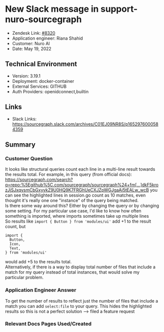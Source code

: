
# New Slack message in support-nuro-sourcegraph <!-- Ticket Title  Hint: include keywords to make it searchable -->

- Zendesk Link: [#8320](https://sourcegraph.zendesk.com/agent/tickets/8320)
- Application engineer: Riana Shahid
- Customer: Nuro AI <!-- Redact if this contains personally identifying information -->
- Date: May 19, 2022

<!-- Data populated from integration, speak to Ben Gordon or Michael Bali if not working -->
<!-- During Internal team trial, fill missing data manually (we are waiting for all data to sync) -->

## Technical Environment
- Version: 3.19.1​
- Deployment: docker-container
- External Services: GITHUB
- Auth Providers: openidconnect,builtin


## Links
<!-- Data for application engineer manual entry -->
- Slack Links: https://sourcegraph.slack.com/archives/C01EJ09NR8S/p1652976000584359


## Summary
### Customer Question
It looks like structural queries count each line in a multi-line result towards the results total.
For example, in this query (from official docs):
https://sourcegraph.com/search?q=repo:%5Egithub%5C.com/sourcegraph/sourcegraph%24+fm[…]dkF5krozJjSJxqysmCbGxyvkZ9U0HQ9K7FRGhUeCXJZpWGJgaAi5tEALw_wcB
you can see the highlighted lines in session.go count as 10 matches, even thought it's really one one "instance" of the query being matched.
<br /> Is there some way around this? Either by changing the query or by changing some setting.
For my particular use case, I'd like to know how often something is imported, where imports sometimes take up multiple lines <br />
So results like
`import { Button } from 'modules/ui'` 
add +1 to the result count,
but
```
import {
  Button,
  Icon,
  Text,
} from 'modules/ui'
```
would add +5 to the results total. <br />
Alternatively, if there is a way to display total number of files that include a match for my query instead of total instances, that would solve my particular problem.

### Application Engineer Answer
To get the number of results to reflect just the number of files that include a match you can add `select:file` to your query.
This hides the highlighted results so this is not a perfect solution --> filed a feature request
### Relevant Docs Pages Used/Created

<!-- Once complete, upload a copy to https://github.com/sourcegraph/support-tools-internal/tree/main/resolved-tickets as a .md file -->
<!-- Name the file 8320.md -->

